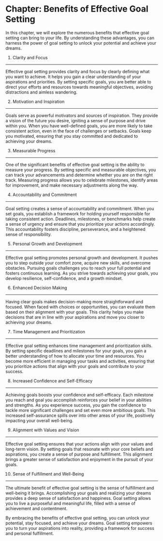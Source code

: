 Chapter: Benefits of Effective Goal Setting
===========================================

In this chapter, we will explore the numerous benefits that effective goal setting can bring to your life. By understanding these advantages, you can harness the power of goal setting to unlock your potential and achieve your dreams.

1. Clarity and Focus
--------------------

Effective goal setting provides clarity and focus by clearly defining what you want to achieve. It helps you gain a clear understanding of your aspirations and priorities. By setting specific goals, you are better able to direct your efforts and resources towards meaningful objectives, avoiding distractions and aimless wandering.

2. Motivation and Inspiration
-----------------------------

Goals serve as powerful motivators and sources of inspiration. They provide a vision of the future you desire, igniting a sense of purpose and drive within you. When you have well-defined goals, you are more likely to take consistent action, even in the face of challenges or setbacks. Goals keep you motivated, ensuring that you stay committed and dedicated to achieving your dreams.

3. Measurable Progress
----------------------

One of the significant benefits of effective goal setting is the ability to measure your progress. By setting specific and measurable objectives, you can track your advancements and determine whether you are on the right track. Measuring progress allows you to celebrate milestones, identify areas for improvement, and make necessary adjustments along the way.

4. Accountability and Commitment
--------------------------------

Goal setting creates a sense of accountability and commitment. When you set goals, you establish a framework for holding yourself responsible for taking consistent action. Deadlines, milestones, or benchmarks help create a sense of urgency and ensure that you prioritize your actions accordingly. This accountability fosters discipline, perseverance, and a heightened sense of responsibility.

5. Personal Growth and Development
----------------------------------

Effective goal setting promotes personal growth and development. It pushes you to step outside your comfort zone, acquire new skills, and overcome obstacles. Pursuing goals challenges you to reach your full potential and fosters continuous learning. As you strive towards achieving your goals, you develop resilience, self-confidence, and a growth mindset.

6. Enhanced Decision Making
---------------------------

Having clear goals makes decision-making more straightforward and focused. When faced with choices or opportunities, you can evaluate them based on their alignment with your goals. This clarity helps you make decisions that are in line with your aspirations and move you closer to achieving your dreams.

7. Time Management and Prioritization
-------------------------------------

Effective goal setting enhances time management and prioritization skills. By setting specific deadlines and milestones for your goals, you gain a better understanding of how to allocate your time and resources. You become more efficient in managing your tasks and activities, ensuring that you prioritize actions that align with your goals and contribute to your success.

8. Increased Confidence and Self-Efficacy
-----------------------------------------

Achieving goals boosts your confidence and self-efficacy. Each milestone you reach and goal you accomplish reinforces your belief in your abilities and strengths. As you experience success, you gain the confidence to tackle more significant challenges and set even more ambitious goals. This increased self-assurance spills over into other areas of your life, positively impacting your overall well-being.

9. Alignment with Values and Vision
-----------------------------------

Effective goal setting ensures that your actions align with your values and long-term vision. By setting goals that resonate with your core beliefs and aspirations, you create a sense of purpose and fulfillment. This alignment brings a greater sense of satisfaction and enjoyment in the pursuit of your goals.

10. Sense of Fulfillment and Well-Being
---------------------------------------

The ultimate benefit of effective goal setting is the sense of fulfillment and well-being it brings. Accomplishing your goals and realizing your dreams provides a deep sense of satisfaction and happiness. Goal setting allows you to live a purposeful and meaningful life, filled with a sense of achievement and contentment.

By embracing the benefits of effective goal setting, you can unlock your potential, stay focused, and achieve your dreams. Goal setting empowers you to turn your aspirations into reality, providing a framework for success and personal fulfillment.
